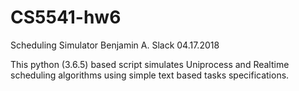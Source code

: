 # CS5541-hw6
Scheduling Simulator
Benjamin A. Slack
04.17.2018

This python (3.6.5) based script simulates Uniprocess and Realtime
scheduling algorithms using simple text based tasks specifications.

